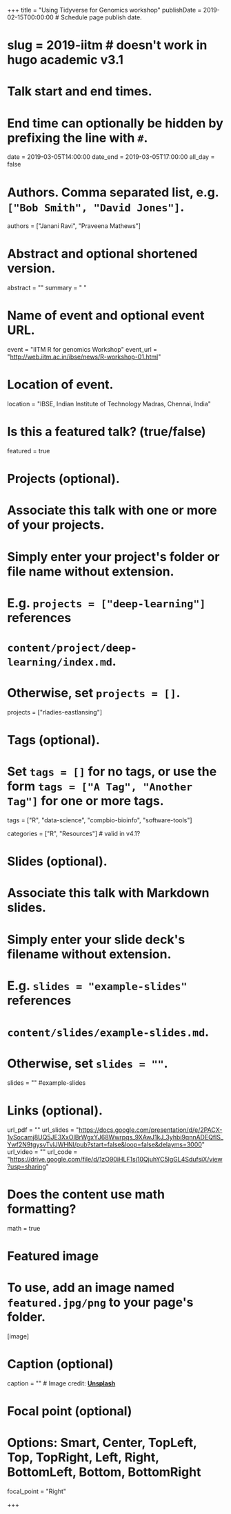 +++
title = "Using Tidyverse for Genomics workshop"
publishDate = 2019-02-15T00:00:00  # Schedule page publish date.

# slug = 2019-iitm # doesn't work in hugo academic v3.1

# Talk start and end times.
#   End time can optionally be hidden by prefixing the line with `#`.
date = 2019-03-05T14:00:00
date_end = 2019-03-05T17:00:00
all_day = false

# Authors. Comma separated list, e.g. `["Bob Smith", "David Jones"]`.
authors = ["Janani Ravi", "Praveena Mathews"]

# Abstract and optional shortened version.
abstract = ""
summary = " "

# Name of event and optional event URL.
event = "IITM R for genomics Workshop"
event_url = "http://web.iitm.ac.in/ibse/news/R-workshop-01.html"

# Location of event.
location = "IBSE, Indian Institute of Technology Madras, Chennai, India"

# Is this a featured talk? (true/false)
featured = true

# Projects (optional).
#   Associate this talk with one or more of your projects.
#   Simply enter your project's folder or file name without extension.
#   E.g. `projects = ["deep-learning"]` references 
#   `content/project/deep-learning/index.md`.
#   Otherwise, set `projects = []`.
projects = ["rladies-eastlansing"]

# Tags (optional).
#   Set `tags = []` for no tags, or use the form `tags = ["A Tag", "Another Tag"]` for one or more tags.
tags = ["R", "data-science", "compbio-bioinfo", "software-tools"]

categories = ["R", "Resources"] # valid in v4.1?
  
# Slides (optional).
#   Associate this talk with Markdown slides.
#   Simply enter your slide deck's filename without extension.
#   E.g. `slides = "example-slides"` references 
#   `content/slides/example-slides.md`.
#   Otherwise, set `slides = ""`.
slides = "" #example-slides

# Links (optional).
url_pdf = ""
url_slides = "https://docs.google.com/presentation/d/e/2PACX-1vSocamj8UQ5JE3XxOIBrWgxYJ68Wwrpqs_9XAwJ1kJ_3yhbi9qnnADEQflS_Ywf2N9tgysvTvlJWHNl/pub?start=false&loop=false&delayms=3000"
url_video = ""
url_code = "https://drive.google.com/file/d/1zO90iHLF1sj10QjuhYC5lgGL4SdufsiX/view?usp=sharing"

# Does the content use math formatting?
math = true

# Featured image
# To use, add an image named `featured.jpg/png` to your page's folder. 
[image]
  # Caption (optional)
  caption = "" # Image credit: [**Unsplash**](https://unsplash.com/photos/bzdhc5b3Bxs)

  # Focal point (optional)
  # Options: Smart, Center, TopLeft, Top, TopRight, Left, Right, BottomLeft, Bottom, BottomRight
  focal_point = "Right"

+++

